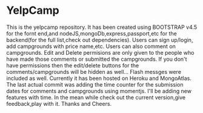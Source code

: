 # YelpCamp
This is the yelpcamp repository.
It has been created using BOOTSTRAP v4.5 for the fornt end,and nodeJS,mongoDb,express,passport,etc for the backend(for the full list,check out dependencies).
Users can sign up/login, add campgrounds with price name,etc.
Users can also comment on campgrounds.
Edit and Delete permisions are only given to the people who have made those comments or submitted the campgrounds.
If you don't have permissions then the edit/delete buttons for the comments/campgrounds will be hidden as well...
Flash messges were included as well.
Currently it has been hosted on Heroku and  MongoAtlas.
The last actual commit was adding the time counter for the submission dates for comments and campgrounds using momentjs.
I'll be adding new features with time.
In the mean while check out the current version,give feedback,play with it.
Thanks and Cheers.
